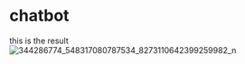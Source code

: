 # chatbot
this is the result ![344286774_548317080787534_8273110642399259982_n](https://user-images.githubusercontent.com/131286715/236551920-fa259f66-17ce-4748-8a49-680aac0710aa.png)


